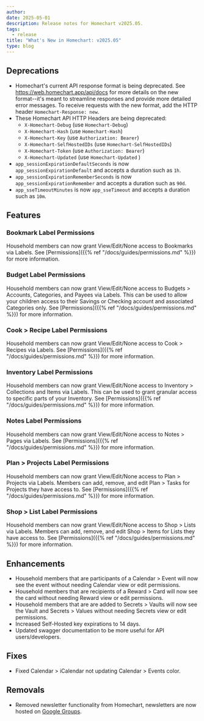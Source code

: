 ```yaml
---
author: 
date: 2025-05-01
description: Release notes for Homechart v2025.05.
tags:
  - release
title: "What's New in Homechart: v2025.05"
type: blog
---
```


## Deprecations

- Homechart's current API response format is being deprecated.  See https://web.homechart.app/api/docs for more details on the new format--it's meant to streamline responses and provide more detailed error messages.  To receive requests with the new format, add the HTTP header `Homechart-Response: new`.
- These Homechart API HTTP Headers are being deprecated:
  - `X-Homechart-Debug` (use `Homechart-Debug`)
  - `X-Homechart-Hash` (use `Homechart-Hash`)
  - `X-Homechart-Key` (use `Authorization: Bearer`)
  - `X-Homechart-SelfHostedIDs` (use `Homechart-SelfHostedIDs`)
  - `X-Homechart-Token` (use `Authorization: Bearer`)
  - `X-Homechart-Updated` (use `Homechart-Updated` )
- `app_sessionExpirationDefaultSeconds` is now `app_sessionExpirationDefault` and accepts a duration such as `1h`.
- `app_sessionExpirationRememberSeconds` is now `app_sessionExpirationRemember` and accepts a duration such as `90d`.
- `app_sseTimeoutMinutes` is now `app_sseTimeout` and accepts a duration such as `10m`.

## Features

### Bookmark Label Permissions

Household members can now grant View/Edit/None access to Bookmarks via Labels.  See [Permissions]({{% ref "/docs/guides/permissions.md" %}}) for more information.

### Budget Label Permissions

Household members can now grant View/Edit/None access to Budgets > Accounts, Categories, and Payees via Labels.  This can be used to allow your children access to their Savings or Checking account and associated Categories only. See [Permissions]({{% ref "/docs/guides/permissions.md" %}}) for more information.

### Cook > Recipe Label Permissions

Household members can now grant View/Edit/None access to Cook > Recipes via Labels.  See [Permissions]({{% ref "/docs/guides/permissions.md" %}}) for more information.

### Inventory Label Permissions

Household members can now grant View/Edit/None access to Inventory > Collections and Items via Labels.  This can be used to grant granular access to specific parts of your Inventory.  See [Permissions]({{% ref "/docs/guides/permissions.md" %}}) for more information.

### Notes Label Permissions

Household members can now grant View/Edit/None access to Notes > Pages via Labels.  See [Permissions]({{% ref "/docs/guides/permissions.md" %}}) for more information.

### Plan > Projects Label Permissions

Household members can now grant View/Edit/None access to Plan > Projects via Labels.  Members can add, remove, and edit Plan > Tasks for Projects they have access to.  See [Permissions]({{% ref "/docs/guides/permissions.md" %}}) for more information.

### Shop > List Label Permissions

Household members can now grant View/Edit/None access to Shop > Lists via Labels.  Members can add, remove, and edit Shop > Items for Lists they have access to.  See [Permissions]({{% ref "/docs/guides/permissions.md" %}}) for more information.

## Enhancements

- Household members that are participants of a Calendar > Event will now see the event without needing Calendar view or edit permissions.
- Household members that are recipients of a Reward > Card will now see the card without needing Reward view or edit permissions.
- Household members that are are added to Secrets > Vaults will now see the Vault and Secrets > Values without needing Secrets view or edit permissions.
- Increased Self-Hosted key expirations to 14 days.
- Updated swagger documentation to be more useful for API users/developers.

## Fixes

- Fixed Calendar > iCalendar not updating Calendar > Events color.

## Removals

- Removed newsletter functionality from Homechart, newsletters are now hosted on [Google Groups](https://homechart.app/docs/references/mailing-lists/).
